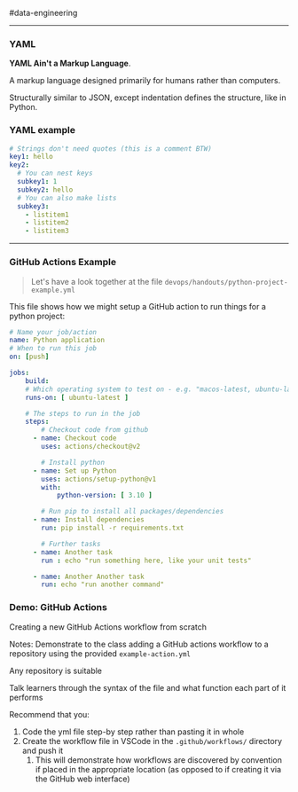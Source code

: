#data-engineering 

---

### YAML

**YAML Ain't a Markup Language**.

A markup language designed primarily for humans rather than computers.

Structurally similar to JSON, except indentation defines the structure, like in Python.

### YAML example

```yaml
# Strings don't need quotes (this is a comment BTW)
key1: hello
key2:
  # You can nest keys
  subkey1: 1
  subkey2: hello
  # You can also make lists
  subkey3:
    - listitem1
    - listitem2
    - listitem3
```

---

### GitHub Actions Example

> Let's have a look together at the file `devops/handouts/python-project-example.yml`

This file shows how we might setup a GitHub action to run things for a python project:

```yml
# Name your job/action
name: Python application
# When to run this job
on: [push]

jobs:
    build:
    # Which operating system to test on - e.g. "macos-latest, ubuntu-latest, windows-latest"
    runs-on: [ ubuntu-latest ]

    # The steps to run in the job
    steps:
        # Checkout code from github
      - name: Checkout code
        uses: actions/checkout@v2

        # Install python
      - name: Set up Python
        uses: actions/setup-python@v1
        with:
            python-version: [ 3.10 ]

        # Run pip to install all packages/dependencies
      - name: Install dependencies
        run: pip install -r requirements.txt

        # Further tasks
      - name: Another task
        run : echo "run something here, like your unit tests"

      - name: Another Another task
        run: echo "run another command"
```

### Demo: GitHub Actions

Creating a new GitHub Actions workflow from scratch

Notes: Demonstrate to the class adding a GitHub actions workflow to a repository using the provided `example-action.yml`

Any repository is suitable

Talk learners through the syntax of the file and what function each part of it performs

Recommend that you:

1. Code the yml file step-by step rather than pasting it in whole
2. Create the workflow file in VSCode in the `.github/workflows/` directory and push it
    1. This will demonstrate how workflows are discovered by convention if placed in the appropriate location (as opposed to if creating it via the GitHub web interface)